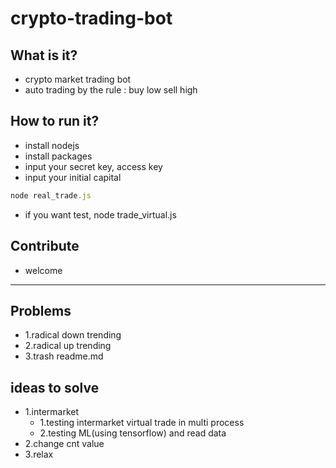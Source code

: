 # crypto-trading-bot
## What is it?
- crypto market trading bot
- auto trading by the rule : buy low sell high
## How to run it?
- install nodejs
- install packages
- input your secret key, access key
- input your initial capital
```javascript
node real_trade.js
```
- if you want test, node trade_virtual.js
## Contribute
- welcome
***
## Problems
- 1.radical down trending
- 2.radical up trending
- 3.trash readme.md
## ideas to solve
- 1.intermarket
  - 1.testing intermarket virtual trade in multi process
  - 2.testing ML(using tensorflow) and read data
- 2.change cnt value
- 3.relax
